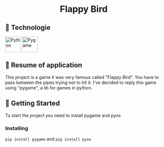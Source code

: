 <h1 align="center">Flappy Bird</h1>

## :newspaper: Technologie
<div align="left">
<img align="center" alt="Python" width="50" src="https://user-images.githubusercontent.com/38151364/89708860-1bc9a680-d951-11ea-8b0a-cf2d9d7c6edf.png" />
<img align="center" alt="Pygame" width="50" src="https://www.pygame.org/ftp/pygame-head-party.png" />
</div>
  
## :bookmark_tabs: Resume of application

This project is a game it was very famous called "Flappy Bird". You have to pass between the pipes trying not to hit it. 
I've decided to reply this game using "pygame", a lib for games in python.


## :mag_right: Getting Started

To start the project you need to install pygame and pyos

### Installing

```pip install pygame``` and ```pip install pyos```
